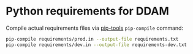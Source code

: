 # Python requirements for DDAM

Compile actual requirements files via [pip-tools](https://github.com/jazzband/pip-tools) `pip-compile` command:

```bash
pip-compile requirements/prod.in --output-file requirements.txt
pip-compile requirements/dev.in --output-file requirements-dev.txt
```
